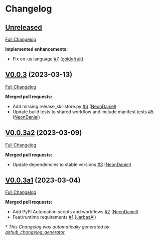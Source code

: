 # Changelog

## [Unreleased](https://github.com/OpenVoiceOS/skill-ovos-hello-world/tree/HEAD)

[Full Changelog](https://github.com/OpenVoiceOS/skill-ovos-hello-world/compare/V0.0.3...HEAD)

**Implemented enhancements:**

- Fix en-us language [\#7](https://github.com/OpenVoiceOS/skill-ovos-hello-world/pull/7) ([goldyfruit](https://github.com/goldyfruit))

## [V0.0.3](https://github.com/OpenVoiceOS/skill-ovos-hello-world/tree/V0.0.3) (2023-03-13)

[Full Changelog](https://github.com/OpenVoiceOS/skill-ovos-hello-world/compare/V0.0.3a2...V0.0.3)

**Merged pull requests:**

- Add missing release\_skillstore.py [\#6](https://github.com/OpenVoiceOS/skill-ovos-hello-world/pull/6) ([NeonDaniel](https://github.com/NeonDaniel))
- Update build tests to shared workflow and include manifest tests [\#5](https://github.com/OpenVoiceOS/skill-ovos-hello-world/pull/5) ([NeonDaniel](https://github.com/NeonDaniel))

## [V0.0.3a2](https://github.com/OpenVoiceOS/skill-ovos-hello-world/tree/V0.0.3a2) (2023-03-09)

[Full Changelog](https://github.com/OpenVoiceOS/skill-ovos-hello-world/compare/V0.0.3a1...V0.0.3a2)

**Merged pull requests:**

- Update dependencies to stable versions [\#3](https://github.com/OpenVoiceOS/skill-ovos-hello-world/pull/3) ([NeonDaniel](https://github.com/NeonDaniel))

## [V0.0.3a1](https://github.com/OpenVoiceOS/skill-ovos-hello-world/tree/V0.0.3a1) (2023-03-04)

[Full Changelog](https://github.com/OpenVoiceOS/skill-ovos-hello-world/compare/9af53d8718526e0bea2bbb479321a4864e6bb77c...V0.0.3a1)

**Merged pull requests:**

- Add PyPI Automation scripts and workflows [\#2](https://github.com/OpenVoiceOS/skill-ovos-hello-world/pull/2) ([NeonDaniel](https://github.com/NeonDaniel))
- Feat/runtime requirements [\#1](https://github.com/OpenVoiceOS/skill-ovos-hello-world/pull/1) ([JarbasAl](https://github.com/JarbasAl))



\* *This Changelog was automatically generated by [github_changelog_generator](https://github.com/github-changelog-generator/github-changelog-generator)*
